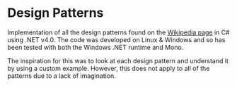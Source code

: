 # Design Patterns

Implementation of all the design patterns found on the [Wikipedia page](https://en.wikipedia.org/wiki/Software_design_pattern) in C# using .NET v4.0. The code was developed on Linux & Windows and so has been tested with both the Windows .NET runtime and Mono.

The inspiration for this was to look at each design pattern and understand it by using a custom example. However, this does not apply to all of the patterns due to a lack of imagination.

